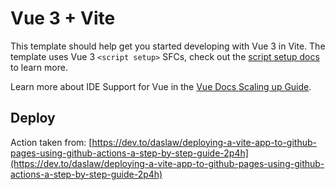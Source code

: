 # Vue 3 + Vite

This template should help get you started developing with Vue 3 in Vite. The template uses Vue 3 `<script setup>` SFCs, check out the [script setup docs](https://v3.vuejs.org/api/sfc-script-setup.html#sfc-script-setup) to learn more.

Learn more about IDE Support for Vue in the [Vue Docs Scaling up Guide](https://vuejs.org/guide/scaling-up/tooling.html#ide-support).

## Deploy

Action taken from: [https://dev.to/daslaw/deploying-a-vite-app-to-github-pages-using-github-actions-a-step-by-step-guide-2p4h](https://dev.to/daslaw/deploying-a-vite-app-to-github-pages-using-github-actions-a-step-by-step-guide-2p4h)
